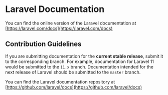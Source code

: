 # Laravel Documentation

You can find the online version of the Laravel documentation at [https://laravel.com/docs](https://laravel.com/docs)

## Contribution Guidelines

If you are submitting documentation for the **current stable release**, submit it to the corresponding branch. For example, documentation for Laravel 11 would be submitted to the `11.x` branch. Documentation intended for the next release of Laravel should be submitted to the `master` branch.

You can find the Laravel documentation repository at [https://github.com/laravel/docs](https://github.com/laravel/docs)
